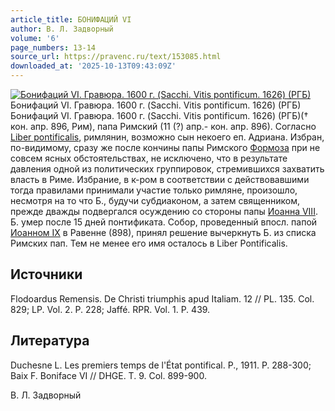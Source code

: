 ```yaml
---
article_title: БОНИФАЦИЙ VI
author: В. Л. Задворный
volume: '6'
page_numbers: 13-14
source_url: https://pravenc.ru/text/153085.html
downloaded_at: '2025-10-13T09:43:09Z'
---
```


[![Бонифаций VI. Гравюра. 1600 г. (Sacchi. Vitis pontificum. 1626) (РГБ)](https://pravenc.ru/data/403/461/1234/i200.jpg "Кликните для увеличения картинки")](https://pravenc.ru/data/403/461/1234/i400.jpg)Бонифаций VI. Гравюра. 1600 г. (Sacchi. Vitis pontificum. 1626) (РГБ)  
Бонифаций VI. Гравюра. 1600 г. (Sacchi. Vitis pontificum. 1626) (РГБ)(† кон. апр. 896, Рим), папа Римский (11 (?) апр.- кон. апр. 896). Согласно [Liber pontificalis](<https://pravenc.ru/text/Liber pontificalis.html>), римлянин, возможно сын некоего еп. Адриана. Избран, по-видимому, сразу же после кончины папы Римского [Формоза](https://pravenc.ru/text/Формоза.html) при не совсем ясных обстоятельствах, не исключено, что в результате давления одной из политических группировок, стремившихся захватить власть в Риме. Избрание, в к-ром в соответствии с действовавшими тогда правилами принимали участие только римляне, произошло, несмотря на то что Б., будучи субдиаконом, а затем священником, прежде дважды подвергался осуждению со стороны папы [Иоанна VIII](<https://pravenc.ru/text/Иоанна VIII.html>). Б. умер после 15 дней понтификата. Собор, проведенный впосл. папой [Иоанном IX](<https://pravenc.ru/text/Иоанном IX.html>) в Равенне (898), принял решение вычеркнуть Б. из списка Римских пап. Тем не менее его имя осталось в Liber Pontificalis.

## Источники

Flodoardus Remensis. De Christi triumphis apud Italiam. 12 // PL. 135. Col. 829; LP. Vol. 2. P. 228; Jaffé. RPR. Vol. 1. P. 439.

## Литература

Duchesne L. Les premiers temps de l'État pontifical. P., 1911. P. 288-300; Baix F. Boniface VI // DHGE. T. 9. Col. 899-900.

В. Л. Задворный
